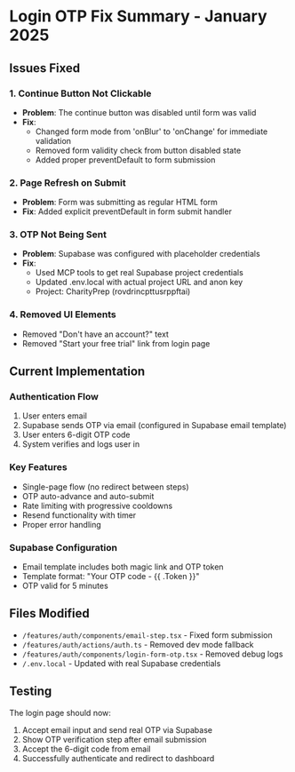 # Login OTP Fix Summary - January 2025

## Issues Fixed

### 1. Continue Button Not Clickable
- **Problem**: The continue button was disabled until form was valid
- **Fix**: 
  - Changed form mode from 'onBlur' to 'onChange' for immediate validation
  - Removed form validity check from button disabled state
  - Added proper preventDefault to form submission

### 2. Page Refresh on Submit
- **Problem**: Form was submitting as regular HTML form
- **Fix**: Added explicit preventDefault in form submit handler

### 3. OTP Not Being Sent
- **Problem**: Supabase was configured with placeholder credentials
- **Fix**: 
  - Used MCP tools to get real Supabase project credentials
  - Updated .env.local with actual project URL and anon key
  - Project: CharityPrep (rovdrincpttusrppftai)

### 4. Removed UI Elements
- Removed "Don't have an account?" text
- Removed "Start your free trial" link from login page

## Current Implementation

### Authentication Flow
1. User enters email
2. Supabase sends OTP via email (configured in Supabase email template)
3. User enters 6-digit OTP code
4. System verifies and logs user in

### Key Features
- Single-page flow (no redirect between steps)
- OTP auto-advance and auto-submit
- Rate limiting with progressive cooldowns
- Resend functionality with timer
- Proper error handling

### Supabase Configuration
- Email template includes both magic link and OTP token
- Template format: "Your OTP code - {{ .Token }}"
- OTP valid for 5 minutes

## Files Modified
- `/features/auth/components/email-step.tsx` - Fixed form submission
- `/features/auth/actions/auth.ts` - Removed dev mode fallback
- `/features/auth/components/login-form-otp.tsx` - Removed debug logs
- `/.env.local` - Updated with real Supabase credentials

## Testing
The login page should now:
1. Accept email input and send real OTP via Supabase
2. Show OTP verification step after email submission
3. Accept the 6-digit code from email
4. Successfully authenticate and redirect to dashboard